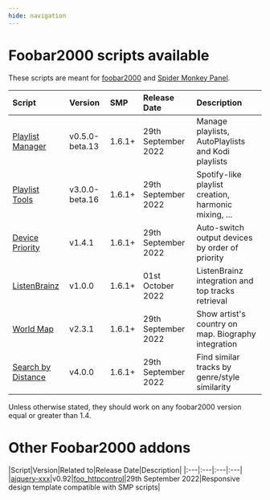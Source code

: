 ```yaml
---
hide: navigation
---
```


# Foobar2000 scripts available

These scripts are meant for [foobar2000](https://www.foobar2000.org/) and
 [Spider Monkey Panel](https://theqwertiest.github.io/foo_spider_monkey_panel/).

|Script|Version|SMP|Release Date|Description|
|:---|:---|:---|:---|:---|
|[Playlist Manager](scripts/playlist-manager-smp)|v0.5.0-beta.13|1.6.1+|29th September 2022|Manage playlists, AutoPlaylists and Kodi playlists|
|[Playlist Tools](scripts/playlist-tools-smp)|v3.0.0-beta.16|1.6.1+|29th September 2022|Spotify-like playlist creation, harmonic mixing, ...|
|[Device Priority](scripts/device-priority-smp)|v1.4.1|1.6.1+|29th September 2022|Auto-switch output devices by order of priority|
|[ListenBrainz](scripts/listenbrainz-smp)|v1.0.0|1.6.1+|01st October 2022|ListenBrainz integration and top tracks retrieval|
|[World Map](scripts/world-map-smp)|v2.3.1|1.6.1+|29th September 2022|Show artist's country on map. Biography integration|
|[Search by Distance](scripts/search-by-distance-smp)|v4.0.0|1.6.1+|29th September 2022|Find similar tracks by genre/style similarity|

Unless otherwise stated, they should work on any foobar2000 version equal or greater than 1.4.

# Other Foobar2000 addons

|Script|Version|Related to|Release Date|Description|
|:---|:---|:---|:---|
|[ajquery-xxx](scripts/ajquery-xxx)|v0.92|[foo_httpcontrol](https://bitbucket.org/oblikoamorale/foo_httpcontrol/wiki/Home)|29th September 2022|Responsive design template compatible with SMP scripts|